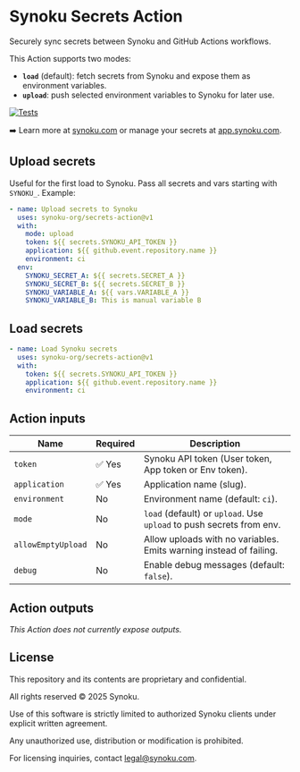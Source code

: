 # Synoku Secrets Action

Securely sync secrets between Synoku and GitHub Actions workflows.

This Action supports two modes:

- **`load`** (default): fetch secrets from Synoku and expose them as environment variables.
- **`upload`**: push selected environment variables to Synoku for later use.

[![Tests](https://github.com/synoku-org/secrets-action/actions/workflows/test.yml/badge.svg)](https://github.com/synoku-org/secrets-action/actions/workflows/test.yml)

➡️ Learn more at [synoku.com](https://synoku.com) or manage your secrets at [app.synoku.com](https://app.synoku.com).

## Upload secrets

Useful for the first load to Synoku. Pass all secrets and vars starting with `SYNOKU_`. Example:

```yaml
- name: Upload secrets to Synoku
  uses: synoku-org/secrets-action@v1
  with:
    mode: upload
    token: ${{ secrets.SYNOKU_API_TOKEN }}
    application: ${{ github.event.repository.name }}
    environment: ci
  env:
    SYNOKU_SECRET_A: ${{ secrets.SECRET_A }}
    SYNOKU_SECRET_B: ${{ secrets.SECRET_B }}
    SYNOKU_VARIABLE_A: ${{ vars.VARIABLE_A }}
    SYNOKU_VARIABLE_B: This is manual variable B
```

## Load secrets

```yaml
- name: Load Synoku secrets
  uses: synoku-org/secrets-action@v1
  with:
    token: ${{ secrets.SYNOKU_API_TOKEN }}
    application: ${{ github.event.repository.name }}
    environment: ci
```

## Action inputs

| Name              | Required | Description                                                                 |
|-------------------|----------|-----------------------------------------------------------------------------|
| `token`           | ✅ Yes   | Synoku API token (User token, App token or Env token).                      |
| `application`     | ✅ Yes   | Application name (slug).                                                   |
| `environment`     | No       | Environment name (default: `ci`).                                           |
| `mode`            | No       | `load` (default) or `upload`. Use `upload` to push secrets from env.       |
| `allowEmptyUpload`| No       | Allow uploads with no variables. Emits warning instead of failing.         |
| `debug`           | No       | Enable debug messages (default: `false`).                                  |

## Action outputs

_This Action does not currently expose outputs._

## License

This repository and its contents are proprietary and confidential.

All rights reserved © 2025 Synoku.

Use of this software is strictly limited to authorized Synoku clients under explicit written agreement.

Any unauthorized use, distribution or modification is prohibited.

For licensing inquiries, contact legal@synoku.com.
